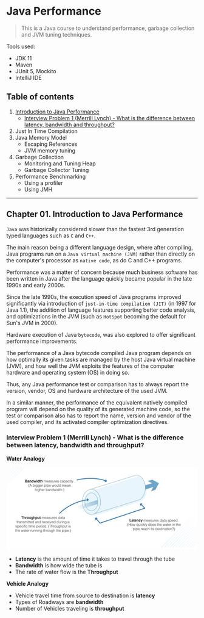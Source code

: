 # Java Performance

> This is a Java course to understand performance, garbage collection and JVM tuning techniques.

Tools used:

- JDK 11
- Maven
- JUnit 5, Mockito
- IntelliJ IDE

## Table of contents

1. [Introduction to Java Performance](https://github.com/backstreetbrogrammer/39_JavaPerformance#chapter-01-introduction-to-java-performance)
    - [Interview Problem 1 (Merrill Lynch) - What is the difference between latency, bandwidth and throughput?](https://github.com/backstreetbrogrammer/39_JavaPerformance#interview-problem-1-merrill-lynch---what-is-the-difference-between-latency-bandwidth-and-throughput)
2. Just In Time Compilation
3. Java Memory Model
    - Escaping References
    - JVM memory tuning
4. Garbage Collection
    - Monitoring and Tuning Heap
    - Garbage Collector Tuning
5. Performance Benchmarking
    - Using a profiler
    - Using JMH

---

## Chapter 01. Introduction to Java Performance

`Java` was historically considered slower than the fastest 3rd generation typed languages such as `C` and `C++`.

The main reason being a different language design, where after compiling, Java programs run on a `Java virtual
machine (JVM)` rather than directly on the computer's processor as `native code`, as do C and C++ programs.

Performance was a matter of concern because much business software has been written in Java after the language quickly
became popular in the late 1990s and early 2000s.

Since the late 1990s, the execution speed of Java programs improved significantly via introduction of `just-in-time
compilation (JIT)` (in 1997 for Java 1.1), the addition of language features supporting better code analysis,
and optimizations in the JVM (such as `HotSpot` becoming the default for Sun's JVM in 2000).

Hardware execution of Java `bytecode`, was also explored to offer significant performance improvements.

The performance of a Java bytecode compiled Java program depends on how optimally its given tasks are managed by the
host Java virtual machine (JVM), and how well the JVM exploits the features of the computer hardware and operating
system (OS) in doing so.

Thus, any Java performance test or comparison has to always report the version, vendor, OS and hardware architecture of
the used JVM.

In a similar manner, the performance of the equivalent natively compiled program will depend on the quality of its
generated machine code, so the test or comparison also has to report the name, version and vendor of the used compiler,
and its activated compiler optimization directives.

### Interview Problem 1 (Merrill Lynch) - What is the difference between latency, bandwidth and throughput?

**Water Analogy**

![ThroughputLatency](ThroughputLatency.PNG)

- **Latency** is the amount of time it takes to travel through the tube
- **Bandwidth** is how wide the tube is
- The rate of water flow is the **Throughput**

**Vehicle Analogy**

- Vehicle travel time from source to destination is **latency**
- Types of Roadways are **bandwidth**
- Number of Vehicles traveling is **throughput**

